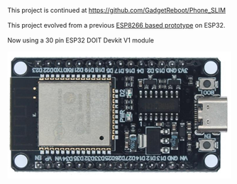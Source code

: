 This project is continued at https://github.com/GadgetReboot/Phone_SLIM <BR><BR>
This project evolved from a previous [ESP8266 based prototype](https://github.com/GadgetReboot/misc_file_bin/tree/master/2022_11/Telephone_Central_Office_wip) on ESP32.<br><br>
Now using a 30 pin ESP32 DOIT Devkit V1 module<br><br>
![PCB](ESP32_Module.jpg)<br><br>
